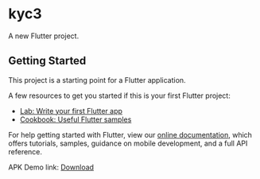 # kyc3

A new Flutter project.

## Getting Started

This project is a starting point for a Flutter application.

A few resources to get you started if this is your first Flutter project:

- [Lab: Write your first Flutter app](https://flutter.dev/docs/get-started/codelab)
- [Cookbook: Useful Flutter samples](https://flutter.dev/docs/cookbook)

For help getting started with Flutter, view our
[online documentation](https://flutter.dev/docs), which offers tutorials,
samples, guidance on mobile development, and a full API reference.

APK Demo link: [Download](https://github.com/PeerMountain/KYCApp/blob/main/apks/Kyc-Final-23-Dec-2021-v1.apk?raw=true)